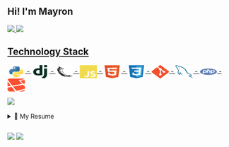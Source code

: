 ## Hi! I'm Mayron

<a href="https://github.com/mayronH">
  <img height="180em" src="https://github-readme-stats.vercel.app/api?username=mayronH&show_icons=true&theme=dark&include_all_commits=true&count_private=true"/>
  <img height="180em" src="https://github-readme-stats.vercel.app/api/top-langs/?username=mayronH&layout=compact&langs_count=8&theme=dark&hide=handlebars,hack,ejs"/>

<div style="display: inline_block">

## Technology Stack

  <img align="center"  height="30" width="40" src="https://raw.githubusercontent.com/devicons/devicon/master/icons/python/python-original.svg"> - 
  <img align="center"  height="30" width="40" src="https://raw.githubusercontent.com/devicons/devicon/master/icons/django/django-plain.svg"> -
  <img align="center"  height="30" width="40" src="https://raw.githubusercontent.com/devicons/devicon/master/icons/flask/flask-original.svg"> -
  <img align="center"  height="30" width="40" src="https://raw.githubusercontent.com/devicons/devicon/master/icons/javascript/javascript-plain.svg"> - 
  <img align="center"  height="30" width="40" src="https://raw.githubusercontent.com/devicons/devicon/master/icons/html5/html5-original.svg"> - 
  <img align="center"  height="30" width="40" src="https://raw.githubusercontent.com/devicons/devicon/master/icons/css3/css3-original.svg"> - 
  <img align="center"  height="30" width="40" src="https://raw.githubusercontent.com/devicons/devicon/master/icons/git/git-original.svg"> - 
  <img align="center"  height="30" width="40" src="https://raw.githubusercontent.com/devicons/devicon/master/icons/mysql/mysql-original.svg"> -
  <img align="center"  height="30" width="40" src="https://raw.githubusercontent.com/devicons/devicon/master/icons/php/php-plain.svg"> -
  <img align="center"  height="30" width="40" src="https://raw.githubusercontent.com/devicons/devicon/master/icons/laravel/laravel-plain.svg">
   

 
</div>

  <p align='left'>
  <a href="#"><img src="https://visitor-badge.glitch.me/badge?page_id=mayronH.visitor-badge&right_color=green"></a>
  </p>
  
  <details>
  <summary>📃 My Resume</summary>


## Education

- 📖 **Information Systems (I.T)**\
📆 2019 - 2022\
📍 **Catholic University Center of Eastern Minas Gerais** - Coronel Fabriciano, Brazil

## Experience

<br>
<img align="right" src="https://img.shields.io/badge/Wordpress-22779e?style=for-the-badge&logo=wordpress&logoColor=white" />
<img align="right" src="https://img.shields.io/badge/Mautic-4e5e9e?style=for-the-badge&logo=mautic&logoColor=white" />
<img align="right" src="https://img.shields.io/badge/JavaScript-F7DF1E?style=for-the-badge&logo=javascript&logoColor=black"/>
<img align="right" src="https://img.shields.io/badge/HTML5-F06529?style=for-the-badge&logo=html5&logoColor=white"/>
<img align="right" src="https://img.shields.io/badge/PHP-787CB5?style=for-the-badge&logo=php&logoColor=white" />
<img align="right" src="https://img.shields.io/badge/NodeJS-90c53f?style=for-the-badge&logo=node.js&logoColor=white" />



- 👨‍💻 **Web Developer Intern**\
📆 2022\
📍 **<a href="https://www.appmarketing.com.br/" target="_blank">App Marketing</a>** - Timoteo/MG, Brazil


<br>
<img align="right" src="https://img.shields.io/badge/PowerBi-F7DF1E?style=for-the-badge&logo=powerbi&logoColor=black" />


- 👨‍💻 **I.T Intern**\
📆 2021 - 2021\
📍 **<a href="https://www.aperam.com/" target="_blank">Aperam South America</a>** - Timoteo/MG, Brazil

<br>
<img align="right" src="https://img.shields.io/badge/Git-F05032?style=for-the-badge&logo=git&logoColor=white" />
<img align="right" src="https://img.shields.io/badge/JavaScript-F7DF1E?style=for-the-badge&logo=javascript&logoColor=black"/>
<img align="right" src="https://img.shields.io/badge/HTML5-F06529?style=for-the-badge&logo=html5&logoColor=white"/>
<img align="right" src="https://img.shields.io/badge/MySQL-4479A1?style=for-the-badge&logo=mysql&logoColor=white" />
<img align="right" src="https://img.shields.io/badge/PHP-787CB5?style=for-the-badge&logo=php&logoColor=white" />
<img align="right" src="https://img.shields.io/badge/Laravel-F05340?style=for-the-badge&logo=laravel&logoColor=white"/>

- 👨‍💻 **Web Developer**\
📆 2019 - 2021\
📍 **<a href="https://3wbr.com.br/" target="_blank">3WBR</a>** - Timoteo/MG, Brazil

</details>

  ##
  
  <div>
  <a href = "mailto: mayron.hen@gmail.com"><img src="https://img.shields.io/badge/-Gmail-%23EA4335?style=for-the-badge&logo=gmail&logoColor=white" target="_blank"></a>
  <a href="https://www.linkedin.com/in/mayron-henrique-13779812b/" target="_blank"><img src="https://img.shields.io/badge/-LinkedIn-%230077B5?style=for-the-badge&logo=linkedin&logoColor=white" target="_blank"></a>
  </div>
